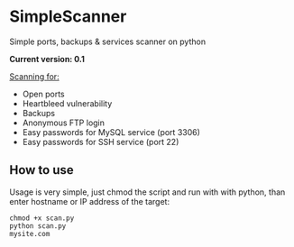 # SimpleScanner
Simple ports, backups &amp; services scanner on python

<b>Current version: 0.1</b>

<u>Scanning for:</u>
<ul>
<li>Open ports</li>
<li>Heartbleed vulnerability</li>
<li>Backups</li>
<li>Anonymous FTP login</li>
<li>Easy passwords for MySQL service (port 3306)</li>
<li>Easy passwords for SSH service (port 22)</li>
</ul>

<h2>How to use</h2>
<p>Usage is very simple, just chmod the script and run with with python, than enter hostname or IP address of the target:</p>
<code>chmod +x scan.py</code><br/>
<code>python scan.py</code><br/>
<code>mysite.com</code>

